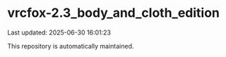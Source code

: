 # vrcfox-2.3_body_and_cloth_edition

Last updated: 2025-06-30 16:01:23

This repository is automatically maintained.
